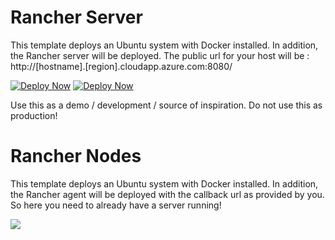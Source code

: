 # Rancher Server
This template deploys an Ubuntu system with Docker installed. In addition, the Rancher server will be deployed. The public url for your host will be : http://[hostname].[region].cloudapp.azure.com:8080/

[![Deploy Now](http://azuredeploy.net/deploybutton.png)](https://portal.azure.com/#create/Microsoft.Template/uri/https%3A%2F%2Fbitbucket.org%2Fkvaes%2Fazure-rancher%2Fraw%2F7756068b098e899f439667262037caf32f02ae3c%2FServer%2Fazuredeploy.json)
[![Deploy Now](https://camo.githubusercontent.com/536ab4f9bc823c2e0ce72fb610aafda57d8c6c12/687474703a2f2f61726d76697a2e696f2f76697375616c697a65627574746f6e2e706e67)](http://armviz.io/#/?load=https%3A%2F%2Fbitbucket.org%2Fkvaes%2Fazure-rancher%2Fraw%2F7756068b098e899f439667262037caf32f02ae3c%2FServer%2Fazuredeploy.json)

Use this as a demo / development / source of inspiration. Do not use this as production!



# Rancher Nodes
This template deploys an Ubuntu system with Docker installed. In addition, the Rancher agent will be deployed with the callback url as provided by you. So here you need to already have a server running!


<a href="https://portal.azure.com/#create/Microsoft.Template/uri/https%3A%2F%2Fraw.githubusercontent.com%2Fmartenscs%2Fazure-rancher%2Fmaster%2FNodes%2Fazuredeploy.json" target="_blank"><img src="http://azuredeploy.net/deploybutton.png"/></a>
